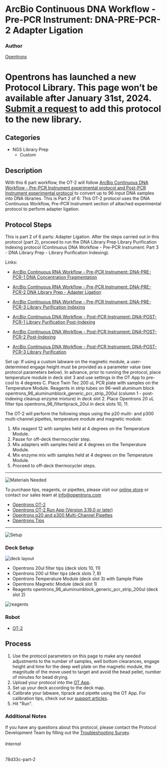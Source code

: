 # ArcBio Continuous DNA Workflow - Pre-PCR Instrument: DNA-PRE-PCR-2 Adapter Ligation

### Author
[Opentrons](https://opentrons.com/)


# Opentrons has launched a new Protocol Library. This page won’t be available after January 31st, 2024. [Submit a request](https://docs.google.com/forms/d/e/1FAIpQLSdYYp9QCKow4nn0KlCVsMS3HX0eJ0N9O7-erajKvcpT0lWbSg/viewform) to add this protocol to the new library.

## Categories
* NGS Library Prep
     * Custom

## Description

With this 6 part workflow, the OT-2 will follow [ArcBio Continuous DNA Workflow - Pre-PCR Instrument experimental protocol and Post-PCR Instrument experimental protocol](https://opentrons-protocol-library-website.s3.amazonaws.com/custom-README-images/78d33c/ArcBio_DNA_Workflow_020822.xlsx) to convert up to 96 input DNA samples into DNA libraries. This is Part 2 of 6: This OT-2 protocol uses the DNA Continuous Workflow, Pre-PCR Instrument section of attached experimental protocol to perform adapter ligation.

## Protocol Steps

This is part 2 of 6 parts: Adapter Ligation. After the steps carried out in this protocol (part 2), proceed to run the DNA Library Prep Library Purification Indexing protocol (Continuous DNA Workflow - Pre-PCR Instrument: Part 3 - DNA Library Prep - Library Purification Indexing).

Links:
* [ArcBio Continuous RNA Workflow - Pre-PCR Instrument: DNA-PRE-PCR-1 DNA Concentration Fragmentation](https://protocols.opentrons.com/protocol/78d33c)

* [ArcBio Continuous RNA Workflow - Pre-PCR Instrument: DNA-PRE-PCR-2 DNA Library Prep - Adapter Ligation](https://protocols.opentrons.com/protocol/78d33c-part-2)

* [ArcBio Continuous RNA Workflow - Pre-PCR Instrument: DNA-PRE-PCR-3 Library Purification Indexing](https://protocols.opentrons.com/protocol/78d33c-part-3)

* [ArcBio Continuous DNA Workflow - Post-PCR Instrument: DNA-POST-PCR-1 Library Purification Post-Indexing](https://protocols.opentrons.com/protocol/78d33c-part-4)

* [ArcBio Continuous DNA Workflow - Post-PCR Instrument: DNA-POST-PCR-2 Post-Indexing](https://protocols.opentrons.com/protocol/78d33c-part-5)

* [ArcBio Continuous DNA Workflow - Post-PCR Instrument: DNA-POST-PCR-3 Library Purification](https://protocols.opentrons.com/protocol/78d33c-part-6)

Set up: If using a custom labware on the magnetic module, a user-determined engage height must be provided as a parameter value (see protocol parameters below). In advance, prior to running the protocol, place temperature module in deck slot 3 and use settings in the OT App to pre-cool to 4 degrees C. Place Twin Tec 200 uL PCR plate with samples on the Temperature Module. Reagents in strip tubes on 96-well aluminum block opentrons_96_aluminumblock_generic_pcr_strip_200ul (column 1 - post-indexing cleanup enzyme mixture) in deck slot 2. Place Opentrons 20 uL filter tips opentrons_96_filtertiprack_20ul in deck slots 10, 11.

The OT-2 will perform the following steps using the p20 multi- and p300 multi-channel pipettes, temperature module and magnetic module:
1. Mix reagent 12 with samples held at 4 degrees on the Temperature Module.
2. Pause for off-deck thermocycler step.
3. Mix adapters with samples held at 4 degrees on the Temperature Module.
4. Mix enzyme mix with samples held at 4 degrees on the Temperature Module.
5. Proceed to off-deck thermocycler steps.

---
![Materials Needed](https://s3.amazonaws.com/opentrons-protocol-library-website/custom-README-images/001-General+Headings/materials.png)

To purchase tips, reagents, or pipettes, please visit our [online store](https://shop.opentrons.com/) or contact our sales team at [info@opentrons.com](mailto:info@opentrons.com)

* [Opentrons OT-2](https://shop.opentrons.com/collections/ot-2-robot/products/ot-2)
* [Opentrons OT-2 Run App (Version 3.19.0 or later)](https://opentrons.com/ot-app/)
* [Opentrons p20 and p300 Multi-Channel Pipettes](https://shop.opentrons.com/collections/ot-2-pipettes/products/single-channel-electronic-pipette)
* [Opentrons Tips](https://shop.opentrons.com/collections/opentrons-tips)

---
![Setup](https://s3.amazonaws.com/opentrons-protocol-library-website/custom-README-images/001-General+Headings/Setup.png)

### Deck Setup
![deck layout](https://opentrons-protocol-library-website.s3.amazonaws.com/custom-README-images/78d33c/screenshot+deck.png)

* Opentrons 20ul filter tips (deck slots 10, 11)
* Opentrons 200 ul filter tips (deck slots 7, 8)
* Opentrons Temperature Module (deck slot 3) with Sample Plate
* Opentrons Magnetic Module (deck slot 1)
* Reagents opentrons_96_aluminumblock_generic_pcr_strip_200ul (deck slot 2)

![reagents](https://opentrons-protocol-library-website.s3.amazonaws.com/custom-README-images/78d33c/screenshot+reagents.png)

### Robot
* [OT-2](https://opentrons.com/ot-2)

## Process
1. Use the protocol parameters on this page to make any needed adjustments to the number of samples, well bottom clearances, engage height and time for the deep well plate on the magnetic module, the magnitude of the move used to target and avoid the bead pellet, number of minutes for bead drying.
2. Upload your protocol into the [OT App](https://opentrons.com/ot-app).
3. Set up your deck according to the deck map.
4. Calibrate your labware, tiprack and pipette using the OT App. For calibration tips, check out our [support articles](https://support.opentrons.com/en/collections/1559720-guide-for-getting-started-with-the-ot-2).
5. Hit "Run".

### Additional Notes
If you have any questions about this protocol, please contact the Protocol Development Team by filling out the [Troubleshooting Survey](https://protocol-troubleshooting.paperform.co/).

###### Internal
78d33c-part-2
